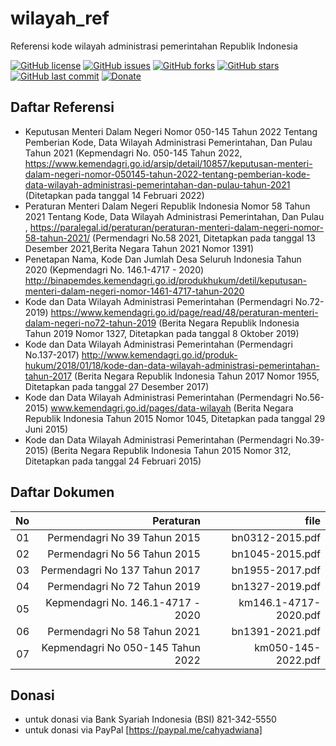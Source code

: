 # wilayah_ref
Referensi kode wilayah administrasi pemerintahan Republik Indonesia

[![GitHub license](https://img.shields.io/badge/license-MIT-blue.svg)](LICENSE)
[![GitHub issues](https://img.shields.io/github/issues/cahyadsn/wilayah.svg)](https://github.com/cahyadsn/wilayah_ref/issues)
[![GitHub forks](https://img.shields.io/github/forks/cahyadsn/wilayah.svg)](https://github.com/cahyadsn/wilayah_ref/network)
[![GitHub stars](https://img.shields.io/github/stars/cahyadsn/wilayah.svg)](https://github.com/cahyadsn/wilayah_ref/stargazers)
[![GitHub last commit](https://img.shields.io/github/last-commit/google/skia.svg?style=flat)]()
[![Donate](https://img.shields.io/badge/$-support-ff69b4.svg?style=flat)](https://paypal.me/cahyadwiana) 

## Daftar Referensi
- Keputusan Menteri Dalam Negeri Nomor 050-145 Tahun 2022 Tentang Pemberian Kode, Data Wilayah Administrasi Pemerintahan, Dan Pulau Tahun 2021 (Kepmendagri No. 050-145 Tahun 2022, https://www.kemendagri.go.id/arsip/detail/10857/keputusan-menteri-dalam-negeri-nomor-050145-tahun-2022-tentang-pemberian-kode-data-wilayah-administrasi-pemerintahan-dan-pulau-tahun-2021 (Ditetapkan pada tanggal 14 Februari 2022)
- Peraturan Menteri Dalam Negeri Republik Indonesia Nomor 58 Tahun 2021 Tentang Kode, Data Wilayah Administrasi Pemerintahan, Dan Pulau , https://paralegal.id/peraturan/peraturan-menteri-dalam-negeri-nomor-58-tahun-2021/ (Permendagri No.58 2021, Ditetapkan pada tanggal 13 Desember 2021,Berita Negara Tahun 2021 Nomor 1391)
- Penetapan Nama, Kode Dan Jumlah Desa Seluruh Indonesia Tahun 2020 (Kepmendagri No. 146.1-4717 - 2020) http://binapemdes.kemendagri.go.id/produkhukum/detil/keputusan-menteri-dalam-negeri-nomor-1461-4717-tahun-2020
- Kode dan Data Wilayah Administrasi Pemerintahan (Permendagri No.72-2019) https://www.kemendagri.go.id/page/read/48/peraturan-menteri-dalam-negeri-no72-tahun-2019 (Berita Negara Republik Indonesia Tahun 2019 Nomor 1327, Ditetapkan pada tanggal 8 Oktober 2019)
- Kode dan Data Wilayah Administrasi Pemerintahan (Permendagri No.137-2017) http://www.kemendagri.go.id/produk-hukum/2018/01/18/kode-dan-data-wilayah-administrasi-pemerintahan-tahun-2017 (Berita Negara Republik Indonesia Tahun 2017 Nomor 1955, Ditetapkan pada tanggal 27 Desember 2017)
- Kode dan Data Wilayah Administrasi Pemerintahan (Permendagri No.56-2015) www.kemendagri.go.id/pages/data-wilayah (Berita Negara Republik Indonesia Tahun 2015 Nomor 1045, Ditetapkan pada tanggal 29 Juni 2015)
- Kode dan Data Wilayah Administrasi Pemerintahan (Permendagri No.39-2015) (Berita Negara Republik Indonesia Tahun 2015 Nomor 312, Ditetapkan pada tanggal 24 Februari 2015)

## Daftar Dokumen

| No | Peraturan                            | file                   |
|---:|-------------------------------------:|-----------------------:|
| 01 | Permendagri No 39 Tahun 2015         |  bn0312-2015.pdf       |
| 02 | Permendagri No 56 Tahun 2015         |  bn1045-2015.pdf       |
| 03 | Permendagri No 137 Tahun 2017        |  bn1955-2017.pdf       |
| 04 | Permendagri No 72 Tahun 2019         |  bn1327-2019.pdf       |
| 05 | Kepmendagri No. 146.1-4717 - 2020    |  km146.1-4717-2020.pdf |
| 06 | Permendagri No 58 Tahun 2021         |  bn1391-2021.pdf       |
| 07 | Kepmendagri No 050-145 Tahun 2022    |  km050-145-2022.pdf    |

## Donasi
- untuk donasi via Bank Syariah Indonesia (BSI) 821-342-5550
- untuk donasi via PayPal [https://paypal.me/cahyadwiana]
